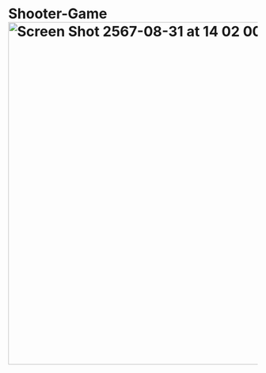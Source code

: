 # Shooter-Game<img width="692" alt="Screen Shot 2567-08-31 at 14 02 00" src="https://github.com/user-attachments/assets/c100e531-e7c3-46c9-a6dd-8e1d80617d6a">
